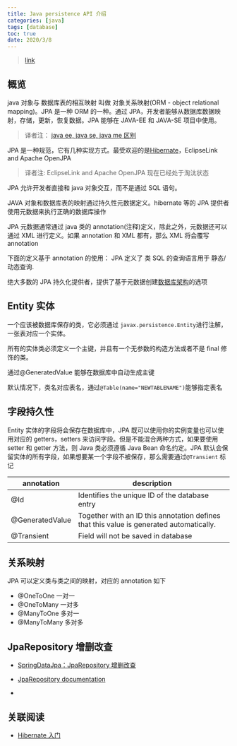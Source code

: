 ```yaml
---
title: Java persistence API 介绍
categories: [java]
tags: [database]
toc: true
date: 2020/3/8
---
```


> [link](https://www.vogella.com/tutorials/JavaPersistenceAPI/article.html#jpaintro)

## 概览

java 对象与 数据库表的相互映射 叫做 对象关系映射(ORM - object relational mapping)。JPA 是一种 ORM 的一种。通过 JPA，开发者能够从数据库数据映射，存储，更新，恢复数据。JPA 能够在 JAVA-EE 和 JAVA-SE 项目中使用。

> 译者注： [java ee, java se, java me 区别](https://www.zhihu.com/question/31455874)

JPA 是一种规范，它有几种实现方式。最受欢迎的是[Hibernate](https://hibernate.org/)，EclipseLink and Apache OpenJPA

> 译者注: EclipseLink and Apache OpenJPA 现在已经处于淘汰状态

JPA 允许开发者直接和 java 对象交互，而不是通过 SQL 语句。

JAVA 对象和数据库表的映射通过持久性元数据定义。hibernate 等的 JPA 提供者使用元数据来执行正确的数据库操作

JPA 元数据通常通过 java 类的 annotation(注释)定义，除此之外，元数据还可以通过 XML 进行定义。如果 annotation 和 XML 都有，那么 XML 将会覆写 annotation

下面的定义基于 annotation 的使用：
JPA 定义了 类 SQL 的查询语言用于 静态/动态查询.

绝大多数的 JPA 持久化提供者，提供了基于元数据创建[数据库架构](https://en.wikipedia.org/wiki/Database_schema)的选项

## Entity 实体

一个应该被数据库保存的类，它必须通过 `javax.persistence.Entity`进行注解，一张表对应一个实体。

所有的实体类必须定义一个主键，并且有一个无参数的构造方法或者不是 final 修饰的类。

通过@GeneratedValue 能够在数据库中自动生成主键

默认情况下，类名对应表名，通过`@Table(name="NEWTABLENAME")`能够指定表名

## 字段持久性

Entity 实体的字段将会保存在数据库中，JPA 既可以使用你的实例变量也可以使用对应的 getters，setters 来访问字段。但是不能混合两种方式，如果要使用 setter 和 getter 方法，则 Java 类必须遵循 Java Bean 命名约定。JPA 默认会保留实体的所有字段，如果想要某一个字段不被保存，那么需要通过`@Transient` 标记

| annotation      | description                                                                             |
| --------------- | --------------------------------------------------------------------------------------- |
| @Id             | Identifies the unique ID of the database entry                                          |
| @GeneratedValue | Together with an ID this annotation defines that this value is generated automatically. |
| @Transient      | Field will not be saved in database                                                     |

## 关系映射

JPA 可以定义类与类之间的映射，对应的 annotation 如下

- @OneToOne 一对一
- @OneToMany 一对多
- @ManyToOne 多对一
- @ManyToMany 多对多

## JpaRepository 增删改查

- [SpringDataJpa：JpaRepository 增删改查](https://blog.csdn.net/fly910905/article/details/78557110)

- [JpaRepository documentation](https://docs.spring.io/spring-data/jpa/docs/current/api/org/springframework/data/jpa/repository/JpaRepository.html)

*

## 关联阅读

- [Hibernate 入门](https://hibernate.org/orm/documentation/getting-started/)
